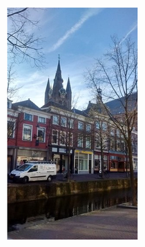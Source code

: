 <!-- 
.. title: پیاده‌روی در دلفت-پسین بیست و یک آوریل دوهزار و پانزده
.. slug: 2015-04-21-lopen-in-delft-middag
.. date: 2015-04-21 20:14:54 UTC+02:00
.. tags: 
.. category: پیاده‌روی در دلفت
.. link: 
.. description: 
.. type: text
-->

![delft](/20150421_middag_small.jpg)

